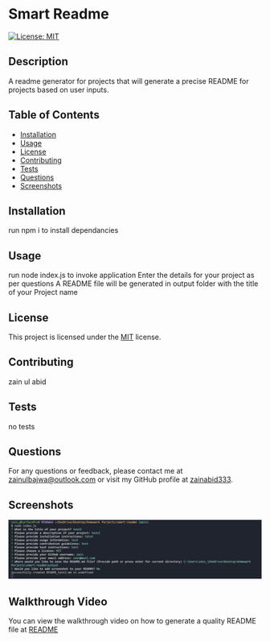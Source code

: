 
# Smart Readme

[![License: MIT](https://img.shields.io/badge/License-MIT-yellow.svg)](https://opensource.org/licenses/MIT)

## Description
A readme generator for projects that will generate a precise README for projects based on user inputs.

## Table of Contents
- [Installation](#installation)
- [Usage](#usage)
- [License](#license)
- [Contributing](#contributing)
- [Tests](#tests)
- [Questions](#questions)
- [Screenshots](#screenshots)

## Installation
run npm i to install dependancies

## Usage
run node index.js to invoke application
Enter the details for your project as per questions
A README file will be generated in output folder with the title of your Project name

## License
This project is licensed under the [MIT](https://opensource.org/licenses/MIT) license.

## Contributing
zain ul abid

## Tests
no tests

## Questions
For any questions or feedback, please contact me at zainulbajwa@outlook.com or visit my GitHub profile at [zainabid333](https://github.com/zainabid333).

## Screenshots

![Screenshot 1](/images/project_screenshot.png)

## Walkthrough Video
You can view the walkthrough video on how to generate a quality README file at [README](https://drive.google.com/file/d/1Aft2w2LTO_ZMxmCbv6HuDZJxhsfGpHS1/view?usp=sharing)


